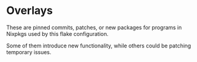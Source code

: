 # Overlays

These are pinned commits, patches, or new packages for programs in Nixpkgs used
by this flake configuration.

Some of them introduce new functionality, while others could be patching
temporary issues.
